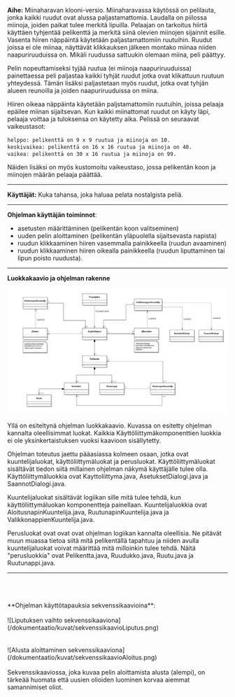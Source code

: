 ﻿**Aihe:** Miinaharavan klooni-versio. Miinaharavassa käytössä on pelilauta, jonka kaikki ruudut ovat alussa paljastamattomia. Laudalla on piilossa miinoja, joiden paikat tulee merkitä lipuilla. Pelaajan on tarkoitus hiirtä käyttäen tyhjentää pelikenttä ja merkitä siinä olevien miinojen sijainnit esille. Vasenta hiiren näppäintä käytetään paljastamattomiin ruutuihin. Ruudut joissa ei ole miinaa, näyttävät klikkauksen jälkeen montako miinaa niiden naapuriruuduissa on. Mikäli ruudussa sattuukin olemaan miina, peli päättyy.

Pelin nopeuttamiseksi tyjää ruutua (ei miinoja naapuriruuduissa) painettaessa peli paljastaa kaikki tyhjät ruudut jotka ovat klikattuun ruutuun yhteydessä. Tämän lisäksi paljastetaan myös ruudut, jotka ovat tyhjän alueen reunoilla ja joiden naapuriruuduissa on miina.

Hiiren oikeaa näppäinta käytetään paljstamattomiin ruutuihin, joissa pelaaja epäilee miinan sijaitsevan. Kun kaikki miinattomat ruudut on käyty läpi, pelaaja voittaa ja tuloksensa on käytetty aika. Pelissä on seuraavat vaikeustasot:

    helppo: pelikenttä on 9 x 9 ruutua ja miinoja on 10.
    keskivaikea: pelikenttä on 16 x 16 ruutua ja miinoja on 40.
    vaikea: pelikenttä on 30 x 16 ruutua ja miinoja on 99.

Näiden lisäksi on myös kustomoitu vaikeustaso, jossa pelikentän koon ja miinojen määrän pelaaja päättää.
** **

**Käyttäjät:** Kuka tahansa, joka haluaa pelata nostalgista peliä.
** **

**Ohjelman käyttäjän toiminnot**: 
- asetusten määrittäminen (pelikentän koon valitseminen)
- uuden pelin aloittaminen (pelikentän yläpuolella sijaitsevasta napista)
- ruudun klikkaaminen hiiren vasemmalla painikkeella (ruudun avaaminen)
- ruudun klikkaaminen hiiren oikealla painikkeella (ruudun liputtaminen tai lipun poisto ruudusta).
   
** **

**Luokkakaavio ja ohjelman rakenne**

![Luokkakaavio](/dokumentaatio/kuvat/viikon6Luokkakaavio.png)
<br/>
<br/>
Yllä on esiteltynä ohjelman luokkakaavio. Kuvassa on esitetty ohjelman kannalta oleellisimmat luokat. Kaikkia Käyttöliittymäkomponenttien luokkia ei ole yksinkertaistuksen vuoksi kaavioon sisällytetty.

Ohjelman toteutus jaettu pääasiassa kolmeen osaan, jotka ovat kuuntelijaluokat, käyttöliittymäluokat ja perusluokat.
Käyttöliittymäluokat sisältävät tiedon siitä millainen ohjelman näkymä käyttäjälle tulee olla. Käyttöliittymäluokkia ovat Kayttoliittyma.java, AsetuksetDialogi.java ja SaannotDialogi.java.

Kuuntelijaluokat sisältävät logiikan sille mitä tulee tehdä, kun käyttöliittymäluokan komponentteja painellaan. Kuuntelijaluokkia ovat AloitusnapinKuuntelija.java, RuutunapinKuuntelija.java ja ValikkonappienKuuntelija.java.

Perusluokat ovat ovat ovat ohjelman logiikan kannalta oleellisia. Ne pitävät muun muassa tietoa siitä mitä pelikentällä tapahtuu ja niiden avulla kuuntelijaluokat voivat määrittää mitä milloinkin tulee tehdä. Näitä "perusluokkia" ovat Pelikentta.java, Ruudukko.java, Ruutu.java ja Ruutunappi.java.
** **
<br/>
<br/>
<br/>
**Ohjelman käyttötapauksia sekvenssikaavioina**:
<br/>
<br/>
![Liputuksen vaihto sekvenssikaaviona](/dokumentaatio/kuvat/sekvenssikaavioLiputus.png)
<br/>
<br/>
<br/>
![Alusta aloittaminen sekvenssikaaviona](/dokumentaatio/kuvat/sekvenssikaavioAloitus.png)
<br/>
<br/>
Sekvenssikaaviossa, joka kuvaa pelin aloittamista alusta (alempi), on tärkeää huomata että uusien olioiden 
luominen korvaa aiemmat samannimiset oliot.
<br/>
<br/>
